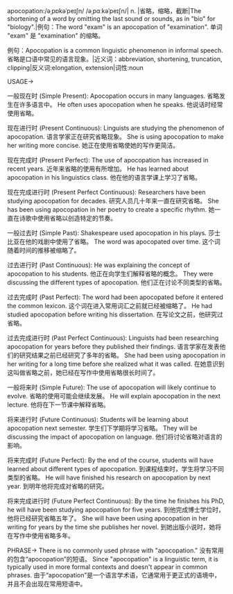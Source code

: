 apocopation:/əˌpɒkəˈpeɪʃn/ /əˌpɑːkəˈpeɪʃn/| n. |省略，缩略，截断|The shortening of a word by omitting the last sound or sounds, as in "bio" for "biology".|例句：The word "exam" is an apocopation of "examination".  单词 "exam" 是 "examination" 的缩略。

例句：Apocopation is a common linguistic phenomenon in informal speech. 省略是口语中常见的语言现象。|近义词：abbreviation, shortening, truncation, clipping|反义词:elongation, extension|词性:noun

USAGE->

一般现在时 (Simple Present):
Apocopation occurs in many languages.  省略发生在许多语言中。
He often uses apocopation when he speaks. 他说话时经常使用省略。

现在进行时 (Present Continuous):
Linguists are studying the phenomenon of apocopation. 语言学家正在研究省略现象。
She is using apocopation to make her writing more concise. 她正在使用省略使她的写作更简洁。

现在完成时 (Present Perfect):
The use of apocopation has increased in recent years. 近年来省略的使用有所增加。
He has learned about apocopation in his linguistics class. 他在他的语言学课上学习了省略。

现在完成进行时 (Present Perfect Continuous):
Researchers have been studying apocopation for decades.  研究人员几十年来一直在研究省略。
She has been using apocopation in her poetry to create a specific rhythm. 她一直在诗歌中使用省略以创造特定的节奏。

一般过去时 (Simple Past):
Shakespeare used apocopation in his plays.  莎士比亚在他的戏剧中使用了省略。
The word was apocopated over time.  这个词随着时间的推移被缩略了。

过去进行时 (Past Continuous):
He was explaining the concept of apocopation to his students. 他正在向学生们解释省略的概念。
They were discussing the different types of apocopation. 他们正在讨论不同类型的省略。

过去完成时 (Past Perfect):
The word had been apocopated before it entered the common lexicon.  这个词在进入常用词汇之前就已经被缩略了。
He had studied apocopation before writing his dissertation. 在写论文之前，他研究过省略。


过去完成进行时 (Past Perfect Continuous):
Linguists had been researching apocopation for years before they published their findings. 语言学家在发表他们的研究结果之前已经研究了多年的省略。
She had been using apocopation in her writing for a long time before she realized what it was called.  在她意识到这叫做省略之前，她已经在写作中使用省略很长时间了。


一般将来时 (Simple Future):
The use of apocopation will likely continue to evolve.  省略的使用可能会继续发展。
He will explain apocopation in the next lecture. 他将在下一节课中解释省略。


将来进行时 (Future Continuous):
Students will be learning about apocopation next semester. 学生们下学期将学习省略。
They will be discussing the impact of apocopation on language. 他们将讨论省略对语言的影响。


将来完成时 (Future Perfect):
By the end of the course, students will have learned about different types of apocopation. 到课程结束时，学生将学习不同类型的省略。
He will have finished his research on apocopation by next year. 到明年他将完成对省略的研究。


将来完成进行时 (Future Perfect Continuous):
By the time he finishes his PhD, he will have been studying apocopation for five years. 到他完成博士学位时，他将已经研究省略五年了。
She will have been using apocopation in her writing for years by the time she publishes her novel. 到她出版小说时，她将在写作中使用省略多年。


PHRASE->
There is no commonly used phrase with "apocopation."  没有常用的包含“apocopation”的短语。
Since "apocopation" is a linguistic term, it is typically used in more formal contexts and doesn't appear in common phrases. 由于“apocopation”是一个语言学术语，它通常用于更正式的语境中，并且不会出现在常用短语中。



